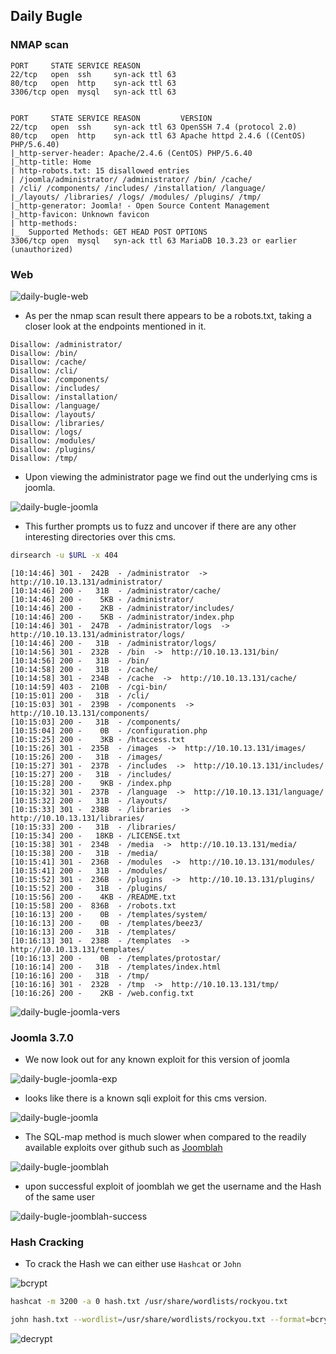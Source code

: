 ## Daily Bugle

### NMAP scan

```console
PORT     STATE SERVICE REASON
22/tcp   open  ssh     syn-ack ttl 63
80/tcp   open  http    syn-ack ttl 63
3306/tcp open  mysql   syn-ack ttl 63
```

```console

PORT     STATE SERVICE REASON         VERSION
22/tcp   open  ssh     syn-ack ttl 63 OpenSSH 7.4 (protocol 2.0)
80/tcp   open  http    syn-ack ttl 63 Apache httpd 2.4.6 ((CentOS) PHP/5.6.40)
|_http-server-header: Apache/2.4.6 (CentOS) PHP/5.6.40    
|_http-title: Home                                   
| http-robots.txt: 15 disallowed entries       
| /joomla/administrator/ /administrator/ /bin/ /cache/
| /cli/ /components/ /includes/ /installation/ /language/ 
|_/layouts/ /libraries/ /logs/ /modules/ /plugins/ /tmp/
|_http-generator: Joomla! - Open Source Content Management
|_http-favicon: Unknown favicon
| http-methods: 
|_  Supported Methods: GET HEAD POST OPTIONS
3306/tcp open  mysql   syn-ack ttl 63 MariaDB 10.3.23 or earlier (unauthorized)
```

### Web

![daily-bugle-web](./images/daily-bugle-web.png)


* As per the nmap scan result there appears to be a robots.txt, taking a closer look at the endpoints mentioned in it.

```console
Disallow: /administrator/
Disallow: /bin/
Disallow: /cache/
Disallow: /cli/
Disallow: /components/
Disallow: /includes/
Disallow: /installation/
Disallow: /language/
Disallow: /layouts/
Disallow: /libraries/
Disallow: /logs/
Disallow: /modules/
Disallow: /plugins/
Disallow: /tmp/
```

* Upon viewing the administrator page we find out the underlying cms is joomla.

![daily-bugle-joomla](./images/daily-bugle-joomla.png)


* This further prompts us to fuzz and uncover if there are any other interesting directories over this cms.

```bash
dirsearch -u $URL -x 404
```

```console
[10:14:46] 301 -  242B  - /administrator  ->  http://10.10.13.131/administrator/
[10:14:46] 200 -   31B  - /administrator/cache/
[10:14:46] 200 -    5KB - /administrator/
[10:14:46] 200 -    2KB - /administrator/includes/
[10:14:46] 200 -    5KB - /administrator/index.php
[10:14:46] 301 -  247B  - /administrator/logs  ->  http://10.10.13.131/administrator/logs/
[10:14:46] 200 -   31B  - /administrator/logs/
[10:14:56] 301 -  232B  - /bin  ->  http://10.10.13.131/bin/
[10:14:56] 200 -   31B  - /bin/                
[10:14:58] 200 -   31B  - /cache/
[10:14:58] 301 -  234B  - /cache  ->  http://10.10.13.131/cache/            
[10:14:59] 403 -  210B  - /cgi-bin/
[10:15:01] 200 -   31B  - /cli/
[10:15:03] 301 -  239B  - /components  ->  http://10.10.13.131/components/  
[10:15:03] 200 -   31B  - /components/
[10:15:04] 200 -    0B  - /configuration.php
[10:15:25] 200 -    3KB - /htaccess.txt
[10:15:26] 301 -  235B  - /images  ->  http://10.10.13.131/images/          
[10:15:26] 200 -   31B  - /images/
[10:15:27] 301 -  237B  - /includes  ->  http://10.10.13.131/includes/      
[10:15:27] 200 -   31B  - /includes/
[10:15:28] 200 -    9KB - /index.php
[10:15:32] 301 -  237B  - /language  ->  http://10.10.13.131/language/      
[10:15:32] 200 -   31B  - /layouts/
[10:15:33] 301 -  238B  - /libraries  ->  http://10.10.13.131/libraries/    
[10:15:33] 200 -   31B  - /libraries/
[10:15:34] 200 -   18KB - /LICENSE.txt
[10:15:38] 301 -  234B  - /media  ->  http://10.10.13.131/media/            
[10:15:38] 200 -   31B  - /media/
[10:15:41] 301 -  236B  - /modules  ->  http://10.10.13.131/modules/        
[10:15:41] 200 -   31B  - /modules/
[10:15:52] 301 -  236B  - /plugins  ->  http://10.10.13.131/plugins/        
[10:15:52] 200 -   31B  - /plugins/
[10:15:56] 200 -    4KB - /README.txt
[10:15:58] 200 -  836B  - /robots.txt
[10:16:13] 200 -    0B  - /templates/system/
[10:16:13] 200 -    0B  - /templates/beez3/
[10:16:13] 200 -   31B  - /templates/
[10:16:13] 301 -  238B  - /templates  ->  http://10.10.13.131/templates/    
[10:16:13] 200 -    0B  - /templates/protostar/
[10:16:14] 200 -   31B  - /templates/index.html
[10:16:16] 200 -   31B  - /tmp/
[10:16:16] 301 -  232B  - /tmp  ->  http://10.10.13.131/tmp/
[10:16:26] 200 -    2KB - /web.config.txt
```


![daily-bugle-joomla-vers](./images/daily-bugle-joomla-vers.png)

### Joomla 3.7.0

* We now look out for any known exploit for this version of joomla

![daily-bugle-joomla-exp](./images/daily-bugle-joomla-exp.png)
* looks like there is a known sqli exploit for this cms version.

![daily-bugle-joomla](./images/daily-bugle-joomla-sqli.png)

* The SQL-map method is much slower when compared to the readily available exploits over github such as [Joomblah](https://github.com/stefanlucas/Exploit-Joomla) 

![daily-bugle-joomblah](./images/daily-bugle-joombla.png)

* upon successful exploit of joomblah we get the username and the Hash of the same user

![daily-bugle-joomblah-success](./images/daily-bugle-joomblah-success.png)


### Hash Cracking

* To crack the Hash we can either use `Hashcat` or `John`

![bcrypt](./images/daily-bugle-bcrypt.png)

```bash
hashcat -m 3200 -a 0 hash.txt /usr/share/wordlists/rockyou.txt
```

```bash
john hash.txt --wordlist=/usr/share/wordlists/rockyou.txt --format=bcrypt
```

![decrypt](./images/daily-bugle-bcrypt-decrypt.png)